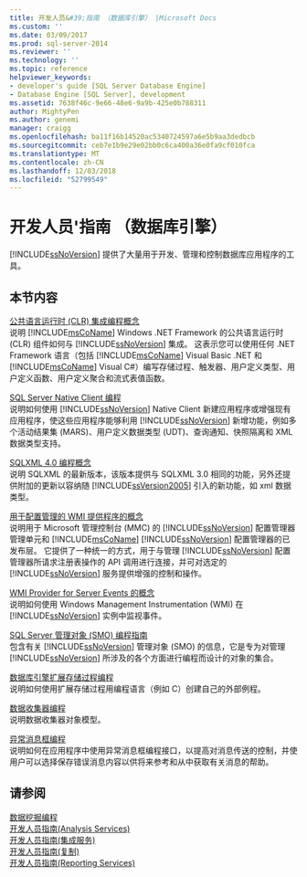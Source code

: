 ```yaml
---
title: 开发人员&#39;指南 （数据库引擎） |Microsoft Docs
ms.custom: ''
ms.date: 03/09/2017
ms.prod: sql-server-2014
ms.reviewer: ''
ms.technology: ''
ms.topic: reference
helpviewer_keywords:
- developer's guide [SQL Server Database Engine]
- Database Engine [SQL Server], development
ms.assetid: 7638f46c-9e66-48e6-9a9b-425e0b788311
author: MightyPen
ms.author: genemi
manager: craigg
ms.openlocfilehash: ba11f16b14520ac5340724597a6e5b9aa3dedbcb
ms.sourcegitcommit: ceb7e1b9e29e02bb0c6ca400a36e0fa9cf010fca
ms.translationtype: MT
ms.contentlocale: zh-CN
ms.lasthandoff: 12/03/2018
ms.locfileid: "52799549"
---
```

# <a name="developer39s-guide-database-engine"></a>开发人员&#39;指南 （数据库引擎）
  [!INCLUDE[ssNoVersion](../includes/ssnoversion-md.md)] 提供了大量用于开发、管理和控制数据库应用程序的工具。  
  
## <a name="in-this-section"></a>本节内容  
 [公共语言运行时 (CLR) 集成编程概念](clr-integration/common-language-runtime-clr-integration-programming-concepts.md)  
 说明 [!INCLUDE[msCoName](../includes/msconame-md.md)] Windows .NET Framework 的公共语言运行时 (CLR) 组件如何与 [!INCLUDE[ssNoVersion](../includes/ssnoversion-md.md)] 集成。 这表示您可以使用任何 .NET Framework 语言（包括 [!INCLUDE[msCoName](../includes/msconame-md.md)] Visual Basic .NET 和 [!INCLUDE[msCoName](../includes/msconame-md.md)] Visual C#）编写存储过程、触发器、用户定义类型、用户定义函数、用户定义聚合和流式表值函数。  
  
 [SQL Server Native Client 编程](native-client/sql-server-native-client-programming.md)  
 说明如何使用 [!INCLUDE[ssNoVersion](../includes/ssnoversion-md.md)] Native Client 新建应用程序或增强现有应用程序，使这些应用程序能够利用 [!INCLUDE[ssNoVersion](../includes/ssnoversion-md.md)] 新增功能，例如多个活动结果集 (MARS)、用户定义数据类型 (UDT)、查询通知、快照隔离和 XML 数据类型支持。  
  
 [SQLXML 4.0 编程概念](sqlxml/sqlxml-4-0-programming-concepts.md)  
 说明 SQLXML 的最新版本，该版本提供与 SQLXML 3.0 相同的功能，另外还提供附加的更新以容纳随 [!INCLUDE[ssVersion2005](../includes/ssversion2005-md.md)] 引入的新功能，如 xml 数据类型。  
  
 [用于配置管理的 WMI 提供程序的概念](wmi-provider-configuration/wmi-provider-for-configuration-management.md)  
 说明用于 Microsoft 管理控制台 (MMC) 的 [!INCLUDE[ssNoVersion](../includes/ssnoversion-md.md)] 配置管理器管理单元和 [!INCLUDE[msCoName](../includes/msconame-md.md)] [!INCLUDE[ssNoVersion](../includes/ssnoversion-md.md)] 配置管理器的已发布层。 它提供了一种统一的方式，用于与管理 [!INCLUDE[ssNoVersion](../includes/ssnoversion-md.md)] 配置管理器所请求注册表操作的 API 调用进行连接，并可对选定的 [!INCLUDE[ssNoVersion](../includes/ssnoversion-md.md)] 服务提供增强的控制和操作。  
  
 [WMI Provider for Server Events 的概念](wmi-provider-server-events/wmi-provider-for-server-events-concepts.md)  
 说明如何使用 Windows Management Instrumentation (WMI) 在 [!INCLUDE[ssNoVersion](../includes/ssnoversion-md.md)] 实例中监视事件。  
  
 [SQL Server 管理对象 (SMO) 编程指南](server-management-objects-smo/sql-server-management-objects-smo-programming-guide.md)  
 包含有关 [!INCLUDE[ssNoVersion](../includes/ssnoversion-md.md)] 管理对象 (SMO) 的信息，它是专为对管理 [!INCLUDE[ssNoVersion](../includes/ssnoversion-md.md)] 所涉及的各个方面进行编程而设计的对象的集合。  
  
 [数据库引擎扩展存储过程编程](database-engine-extended-stored-procedure-programming.md)  
 说明如何使用扩展存储过程用编程语言（例如 C）创建自己的外部例程。  
  
 [数据收集器编程](../database-engine/dev-guide/data-collector-programming.md)  
 说明数据收集器对象模型。  
  
 [异常消息框编程](../database-engine/dev-guide/exception-message-box-programming.md)  
 说明如何在应用程序中使用异常消息框编程接口，以提高对消息传送的控制，并使用户可以选择保存错误消息内容以供将来参考和从中获取有关消息的帮助。  
  
## <a name="see-also"></a>请参阅  
 [数据挖掘编程](../analysis-services/dev-guide/data-mining-programming.md)   
 [开发人员指南&#40;Analysis Services&#41;](../analysis-services/analysis-services-developer-documentation.md)   
 [开发人员指南&#40;集成服务&#41;](../integration-services/integration-services-developer-documentation.md)   
 [开发人员指南&#40;复制&#41;](replication/concepts/replication-developer-documentation.md)   
 [开发人员指南&#40;Reporting Services&#41;](../reporting-services/reporting-services-developer-documentation.md)  
  
  
